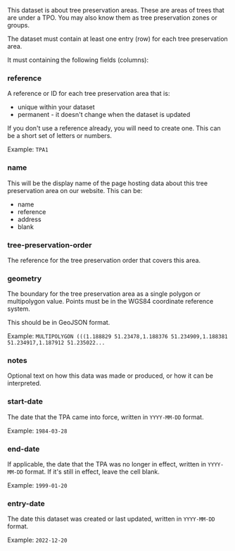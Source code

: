 This dataset is about tree preservation areas. These are areas of trees that are under a TPO. You may also know them as tree preservation
zones or groups.

The dataset must contain at least one entry (row) for each tree preservation area.

It must containing the following fields (columns):

### reference

A reference or ID for each tree preservation area that is:

-   unique within your dataset
-   permanent - it doesn't change when the dataset is updated

If you don't use a reference already, you will need to create one. This can be a short set of letters or numbers.

Example: `TPA1`

### name

This will be the display name of the page hosting data about this tree preservation area on our website. This can be:

-   name
-   reference
-   address
-   blank

### tree-preservation-order

The reference for the tree preservation order that covers this area.

### geometry

The boundary for the tree preservation area as a single polygon or multipolygon value. Points must be in the WGS84 coordinate reference system.

This should be in GeoJSON format.

Example:
`MULTIPOLYGON (((1.188829 51.23478,1.188376 51.234909,1.188381 51.234917,1.187912 51.235022...`

### notes

Optional text on how this data was made or produced, or how it can be interpreted.

### start-date

The date that the TPA came into force, written in `YYYY-MM-DD` format.

Example: `1984-03-28`

### end-date

If applicable, the date that the TPA was no longer in effect, written in `YYYY-MM-DD` format. If it's still in effect, leave the cell blank.

Example: `1999-01-20`

### entry-date

The date this dataset was created or last updated, written in `YYYY-MM-DD` format.

Example: `2022-12-20`
